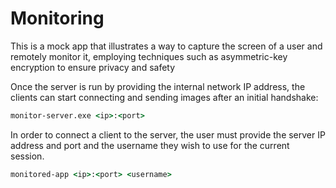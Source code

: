 # Monitoring

This is a mock app that illustrates a way to capture the screen of a user and remotely monitor it, employing techniques such as asymmetric-key encryption to ensure privacy and safety

Once the server is run by providing the internal network IP address, the clients can start connecting and sending images after an initial handshake:
```cmd
monitor-server.exe <ip>:<port>
```

In order to connect a client to the server, the user must provide the server IP address and port and the username they wish to use for the current session.
```cmd
monitored-app <ip>:<port> <username>
```
